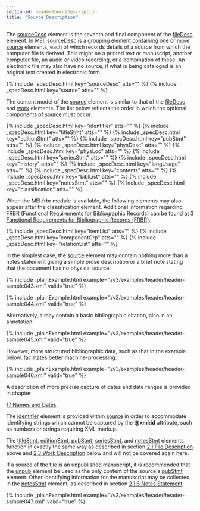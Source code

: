 ```yaml
---
sectionid: headerSourceDescription
title: "Source Description"
---
```




The <a class="link_odd_elementSpec" href="/v3/elements/sourceDesc">sourceDesc</a> element is the seventh and final component of the 
<a class="link_odd_elementSpec" href="/v3/elements/fileDesc">fileDesc</a> element. In MEI, 
<a class="link_odd_elementSpec" href="/v3/elements/sourceDesc">sourceDesc</a> is a grouping
element containing one or more 
<a class="link_odd_elementSpec" href="/v3/elements/source">source</a> elements, each of which records
details of a source from which the computer file is derived. This might be a printed
text or
manuscript, another computer file, an audio or video recording, or a combination of
these.
An electronic file may also have no source, if what is being cataloged is an original
text
created in electronic form.



{% include _specDesc.html key="sourceDesc" atts="" %}
{% include _specDesc.html key="source" atts="" %}



The content model of the 
<a class="link_odd_elementSpec" href="/v3/elements/source">source</a> element is similar to that of the 
<a class="link_odd_elementSpec" href="/v3/elements/fileDesc">fileDesc</a> and 
<a class="link_odd_elementSpec" href="/v3/elements/work">work</a> elements. The list below
reflects the order in which the optional components of 
<a class="link_odd_elementSpec" href="/v3/elements/source">source</a> must
occur.



{% include _specDesc.html key="identifier" atts="" %}
{% include _specDesc.html key="titleStmt" atts="" %}
{% include _specDesc.html key="editionStmt" atts="" %}
{% include _specDesc.html key="pubStmt" atts="" %}
{% include _specDesc.html key="physDesc" atts="" %}
{% include _specDesc.html key="physLoc" atts="" %}
{% include _specDesc.html key="seriesStmt" atts="" %}
{% include _specDesc.html key="history" atts="" %}
{% include _specDesc.html key="langUsage" atts="" %}
{% include _specDesc.html key="contents" atts="" %}
{% include _specDesc.html key="biblList" atts="" %}
{% include _specDesc.html key="notesStmt" atts="" %}
{% include _specDesc.html key="classification" atts="" %}



When the MEI.frbr module is available, the following elements may also appear after
the
classification element. Additional information regarding FRBR (Functional Requirements
for
Bibliographic Records) can be found at 
<a class="link_ptr" title="Functional Requirements for Bibliographic Records (FRBR)" href="/v3/guidelines/FRBR">3 Functional Requirements for Bibliographic Records (FRBR)</a>.



{% include _specDesc.html key="itemList" atts="" %}
{% include _specDesc.html key="componentGrp" atts="" %}
{% include _specDesc.html key="relationList" atts="" %}



In the simplest case, the 
<a class="link_odd_elementSpec" href="/v3/elements/source">source</a> element may contain nothing more
than a notes statement giving a simple prose description or a brief note stating that
the
document has no physical source:

{% include _plainExample.html example="./v3/examples/header/header-sample043.xml" valid="true" %}

{% include _plainExample.html example="./v3/examples/header/header-sample044.xml" valid="true" %}

Alternatively, it may contain a basic bibliographic citation, also in an annotation:

{% include _plainExample.html example="./v3/examples/header/header-sample045.xml" valid="true" %}

However, more structured bibliographic data, such as that in the example below, facilitates
better machine-processing:

{% include _plainExample.html example="./v3/examples/header/header-sample046.xml" valid="true" %}

A description of more precise capture of dates and date ranges is provided in chapter

<a class="link_ptr" title="Names and Dates" href="/v3/guidelines/namesDates">17 Names and Dates</a>.

The 
<a class="link_odd_elementSpec" href="/v3/elements/identifier">identifier</a> element is provided within 
<a class="link_odd_elementSpec" href="/v3/elements/source">source</a> in order to accommodate identifying strings which cannot be captured by the
**@xml:id** attribute, such as numbers or strings requiring XML markup.

The 
<a class="link_odd_elementSpec" href="/v3/elements/titleStmt">titleStmt</a>, 
<a class="link_odd_elementSpec" href="/v3/elements/editionStmt">editionStmt</a>, 
<a class="link_odd_elementSpec" href="/v3/elements/pubStmt">pubStmt</a>, 
<a class="link_odd_elementSpec" href="/v3/elements/seriesStmt">seriesStmt</a>, and 
<a class="link_odd_elementSpec" href="/v3/elements/notesStmt">notesStmt</a>
elements function in exactly the same way as described in section 
<a class="link_ptr" title="File Description" href="/v3/guidelines/header#headerFileDescription">2.1 File Description</a> above and 
<a class="link_ptr" title="Work Description" href="/v3/guidelines/header#headerWorkDescription">2.3 Work Description</a> below
and will not be covered again here.

If a source of the file is an unpublished manuscript, it is recommended that the 
<a class="link_odd_elementSpec" href="/v3/elements/unpub">unpub</a> element be used as the only content of the source's 
<a class="link_odd_elementSpec" href="/v3/elements/pubStmt">pubStmt</a> element. Other identifying information for the manuscript may be
collected in the 
<a class="link_odd_elementSpec" href="/v3/elements/notesStmt">notesStmt</a> element, as described in section 
<a class="link_ptr" title="Notes Statement" href="/v3/guidelines/header#headerNotesStatement">2.1.6 Notes Statement</a>.

{% include _plainExample.html example="./v3/examples/header/header-sample047.xml" valid="true" %}


